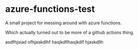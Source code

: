 # azure-functions-test
A small project for messing around with azure functions.

Which actually turned out to be more of a github actions thing.




asdfhjsiad ofhjaskdlhf hasjkdflhasjkdlf hjaskdllh
